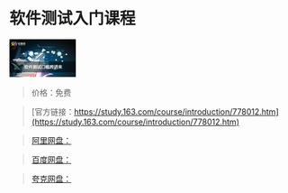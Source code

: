# 软件测试入门课程

![img](../../../assets/study163/free/6619470117048907505.jpg)

> 价格：免费

> [官方链接：https://study.163.com/course/introduction/778012.htm](https://study.163.com/course/introduction/778012.htm)

> [阿里网盘：]()

> [百度网盘：]()

> [夸克网盘：]()
